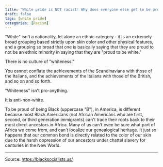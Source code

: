 ```yaml
---
title: "White pride is NOT racist! Why does everyone else get to be proud of their race, but not us?"
draft: false
tags: [white pride]
categories: [Racism]
---
```


"White" isn't a nationality, let alone an ethnic category - it is an extremely broad grouping based strictly upon skin color and other physical features, and a grouping so broad that one is basically saying that they are proud to not be an ethnic minority in saying that they are "proud to be white."  
  
There is no culture of "whiteness."  
  
You cannot conflate the achievements of the Scandinavians with those of the Italians, and the achievements of the Italians with those of the British, and so on and so forth.  
  
"Whiteness" isn't pro-anything.  
  
It is anti-non-white.  
  
To be proud of being Black (uppercase "B"), in America, is different because most Black Americans (not African Americans who are first, second, or third generation immigrants) can't trace their roots back to their most direct ancestors in Africa. Many of us can't even be sure what part of Africa we come from, and can't localize our genealogical heritage. It just so happens that our common bond is directly related to the color of our skin due to the harsh oppression of our ancestors under chattel slavery for centuries in the New World.

----
Source: https://blacksocialists.us/

